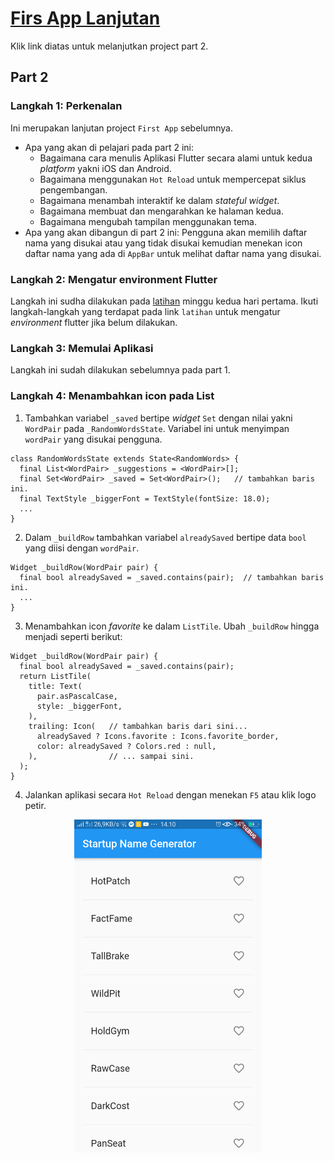 # [Firs App Lanjutan](https://codelabs.developers.google.com/codelabs/first-flutter-app-pt2/#0)
Klik link diatas untuk melanjutkan project part 2.

## Part 2
### Langkah 1: Perkenalan
Ini merupakan lanjutan project `First App` sebelumnya.
- Apa yang akan di pelajari pada part 2 ini:
    * Bagaimana cara menulis Aplikasi Flutter secara alami untuk kedua *platform* yakni iOS dan Android.
    * Bagaimana menggunakan `Hot Reload` untuk mempercepat siklus pengembangan.
    * Bagaimana menambah interaktif ke dalam *stateful widget*.
    * Bagaimana membuat dan mengarahkan ke halaman kedua.
    * Bagaimana mengubah tampilan menggunakan tema.
- Apa yang akan dibangun di part 2 ini:
Pengguna akan memilih daftar nama yang disukai atau yang tidak disukai kemudian menekan icon daftar nama yang ada di `AppBar` untuk melihat daftar nama yang disukai.
### Langkah 2: Mengatur environment Flutter
Langkah ini sudha dilakukan pada [latihan](https://github.com/riansyahrobi8/praxis-academy/tree/master/novice/-02-01/latihan) minggu kedua hari pertama. Ikuti langkah-langkah yang terdapat pada link `latihan` untuk mengatur *environment* flutter jika belum dilakukan.
### Langkah 3: Memulai Aplikasi
Langkah ini sudah dilakukan sebelumnya pada part 1.
### Langkah 4: Menambahkan icon pada List
1. Tambahkan variabel `_saved` bertipe *widget* `Set` dengan nilai yakni `WordPair` pada `_RandomWordsState`. Variabel ini untuk menyimpan `wordPair` yang disukai pengguna.
```
class RandomWordsState extends State<RandomWords> {
  final List<WordPair> _suggestions = <WordPair>[];
  final Set<WordPair> _saved = Set<WordPair>();   // tambahkan baris ini.
  final TextStyle _biggerFont = TextStyle(fontSize: 18.0);
  ...
}
```
2. Dalam `_buildRow` tambahkan variabel `alreadySaved` bertipe data `bool` yang diisi dengan `wordPair`.
```
Widget _buildRow(WordPair pair) {
  final bool alreadySaved = _saved.contains(pair);  // tambahkan baris ini.
  ...
}
```
3. Menambahkan icon *favorite* ke dalam `ListTile`. Ubah `_buildRow` hingga menjadi seperti berikut:
```
Widget _buildRow(WordPair pair) {
  final bool alreadySaved = _saved.contains(pair);
  return ListTile(
    title: Text(
      pair.asPascalCase,
      style: _biggerFont,
    ),
    trailing: Icon(   // tambahkan baris dari sini... 
      alreadySaved ? Icons.favorite : Icons.favorite_border,
      color: alreadySaved ? Colors.red : null,
    ),                // ... sampai sini.
  );
}
```
4. Jalankan aplikasi secara `Hot Reload` dengan menekan `F5` atau klik logo petir.
<p align="center">
    <img src="https://github.com/riansyahrobi8/praxis-academy/blob/master/novice/-02-01/kasus/gambar/part21.png" width="300">
</p>